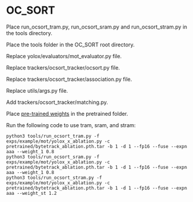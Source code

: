 # OC_SORT

Place run_ocsort_tram.py, run_ocsort_sram.py and run_ocsort_stram.py in the tools directory.

Place the tools folder in the OC_SORT root directory.

Replace yolox/evaluators/mot_evaluator.py file.

Replace trackers/ocsort_tracker/ocsort.py file.

Replace trackers/ocsort_tracker/association.py file.

Replace utils/args.py file.

Add trackers/ocsort_tracker/matching.py.

Place [pre-trained weights](https://pan.baidu.com/s/1KvSzIbMeYQ4LWKxAUFMylw?pwd=7712) in the pretrained folder.

Run the following code to use tram, sram, and stram:

```
python3 tools/run_ocsort_tram.py -f exps/example/mot/yolox_x_ablation.py -c pretrained/bytetrack_ablation.pth.tar -b 1 -d 1 --fp16 --fuse --expn aaa --weight_1 0.8
python3 tools/run_ocsort_sram.py -f exps/example/mot/yolox_x_ablation.py -c pretrained/bytetrack_ablation.pth.tar -b 1 -d 1 --fp16 --fuse --expn aaa --weight_1 0.8
python3 tools/run_ocsort_stram.py -f exps/example/mot/yolox_x_ablation.py -c pretrained/bytetrack_ablation.pth.tar -b 1 -d 1 --fp16 --fuse --expn aaa --weight_st 1.2
```
